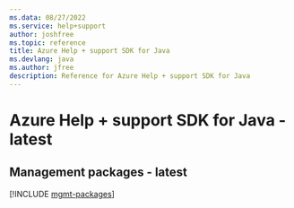 ```yaml
---
ms.data: 08/27/2022
ms.service: help+support
author: joshfree
ms.topic: reference
title: Azure Help + support SDK for Java
ms.devlang: java
ms.author: jfree
description: Reference for Azure Help + support SDK for Java
---
```

# Azure Help + support SDK for Java - latest

## Management packages - latest
[!INCLUDE [mgmt-packages](help-+-support-mgmt-index.md)]